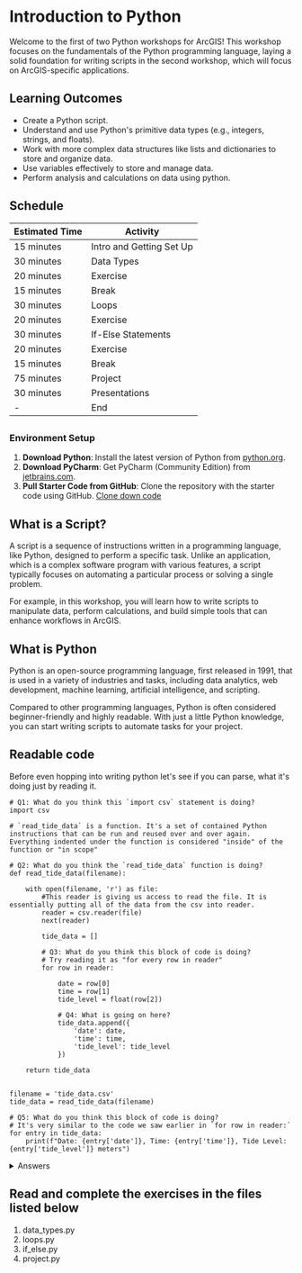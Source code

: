 # Introduction to Python

Welcome to the first of two Python workshops for ArcGIS! This workshop focuses on the fundamentals of the Python programming language, laying a solid foundation for writing scripts in the second workshop, which will focus on ArcGIS-specific applications.

## Learning Outcomes
- Create a Python script.
- Understand and use Python's primitive data types (e.g., integers, strings, and floats).
- Work with more complex data structures like lists and dictionaries to store and organize data.
- Use variables effectively to store and manage data.
- Perform analysis and calculations on data using python.

## Schedule

| Estimated Time | Activity                |
|----------------|-------------------------|
| 15 minutes     | Intro and Getting Set Up|
| 30 minutes     | Data Types              |
| 20 minutes     | Exercise                |
| 15 minutes     | Break                   |
| 30 minutes     | Loops                   |
| 20 minutes     | Exercise                |
| 30 minutes     | If-Else Statements      |
| 20 minutes     | Exercise                |
| 15 minutes     | Break                   |
| 75 minutes     | Project                 |
| 30 minutes     | Presentations           |
| -              | End                     |

## 



### Environment Setup
1. **Download Python**: Install the latest version of Python from [python.org](https://www.python.org/).
2. **Download PyCharm**: Get PyCharm (Community Edition) from [jetbrains.com](https://www.jetbrains.com/pycharm/).
3. **Pull Starter Code from GitHub**: Clone the repository with the starter code using GitHub. [Clone down code](https://www.jetbrains.com/help/pycharm/set-up-a-git-repository.html#clone-repo)

## What is a Script?

A script is a sequence of instructions written in a programming language, like Python, designed to perform a specific task. Unlike an application, which is a complex software program with various features, a script typically focuses on automating a particular process or solving a single problem.

For example, in this workshop, you will learn how to write scripts to manipulate data, perform calculations, and build simple tools that can enhance workflows in ArcGIS.

## What is Python
Python is an open-source programming language, first released in 1991, that is used in a variety of industries and tasks, including data analytics, web development, machine learning, artificial intelligence, and scripting.

Compared to other programming languages, Python is often considered beginner-friendly and highly readable. With just a little Python knowledge, you can start writing scripts to automate tasks for your project. 

## Readable code 
Before even hopping into writing python let's see if you can parse, what it's doing just by reading it. 

``` 
# Q1: What do you think this `import csv` statement is doing?
import csv 

# `read_tide_data` is a function. It's a set of contained Python instructions that can be run and reused over and over again. Everything indented under the function is considered "inside" of the function or "in scope"

# Q2: What do you think the `read_tide_data` function is doing?
def read_tide_data(filename):
    
    with open(filename, 'r') as file:  
        #This reader is giving us access to read the file. It is essentially putting all of the data from the csv into reader.       
        reader = csv.reader(file)
        next(reader)

        tide_data = []
        
        # Q3: What do you think this block of code is doing?
        # Try reading it as "for every row in reader"
        for row in reader:
     
            date = row[0]  
            time = row[1]  
            tide_level = float(row[2])  
            
            # Q4: What is going on here?
            tide_data.append({
                'date': date,
                'time': time,
                'tide_level': tide_level
            })

    return tide_data


filename = 'tide_data.csv'
tide_data = read_tide_data(filename)

# Q5: What do you think this block of code is doing?
# It's very similar to the code we saw earlier in `for row in reader:`
for entry in tide_data:
    print(f"Date: {entry['date']}, Time: {entry['time']}, Tide Level: {entry['tide_level']} meters")
``` 

<details>
  <summary>Answers</summary>

1. This is an import statement that gives us access to Python's built-in csv module, which helps us work with CSV files.    

2. The read_tide_data function allows us to programmatically open and extract data from the CSV file. While the csv module provides the tools to read the file, the function is responsible for "reading" the tide data, parsing it, and giving us access to the data in a structured way.     

3. This block of code is called a loop. Similar to the function, everything indented under the loop is considered inside it. The loop runs the indented code a specific number of times. In this case, it runs once for every row in reader. For example, if there are 10 rows of data, the loop will run 10 times; if there are 100 rows, it will run 100 times.    

4. This part is a little tricky. The reader object is not very user-friendly to work with directly, so we break it into smaller, manageable pieces. The variable row acts as a container, holding one row of data at a time from reader. We then extract individual values from the row—date, time, and tide_level—and organize them into a data structure called a "dictionary." The dictionary uses keys ('date', 'time', 'tide_level') to make the data easier to access and use later.     

5. This is another loop. The variable tide_data contains the parsed data from the CSV file, and this loop prints each row to the console.     
</details>

## Read and complete the exercises in the files listed below
1. data_types.py
2. loops.py
3. if_else.py
4. project.py 
